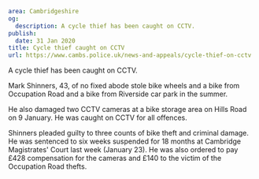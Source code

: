 ```yaml
area: Cambridgeshire
og:
  description: A cycle thief has been caught on CCTV.
publish:
  date: 31 Jan 2020
title: Cycle thief caught on CCTV
url: https://www.cambs.police.uk/news-and-appeals/cycle-thief-on-cctv
```

A cycle thief has been caught on CCTV.

Mark Shinners, 43, of no fixed abode stole bike wheels and a bike from Occupation Road and a bike from Riverside car park in the summer.

He also damaged two CCTV cameras at a bike storage area on Hills Road on 9 January. He was caught on CCTV for all offences.

Shinners pleaded guilty to three counts of bike theft and criminal damage. He was sentenced to six weeks suspended for 18 months at Cambridge Magistrates' Court last week (January 23). He was also ordered to pay £428 compensation for the cameras and £140 to the victim of the Occupation Road thefts.
